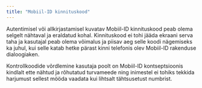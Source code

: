 ```yaml
---
title: "Mobiil-ID kinnituskood"
---
```

Autentimisel või allkirjastamisel kuvatav Mobiil-ID kinnituskood peab olema
selgelt nähtaval ja eraldatud kohal. Kinnituskood ei tohi jääda ekraani serva
taha ja kasutajal peab olema võimalus ja piisav aeg selle koodi nägemiseks ka
juhul, kui selle katab hetke pärast kinni telefonis olev Mobiil-ID rakenduse
dialoogiaken.

Kontrollkoodide võrdlemine kasutaja poolt on Mobiil-ID kontseptsioonis kindlalt
ette nähtud ja rõhutatud turvameede ning inimestel ei tohiks tekkida harjumust
sellest mööda vaadata kui lihtsalt tähtsusetust numbrist.
